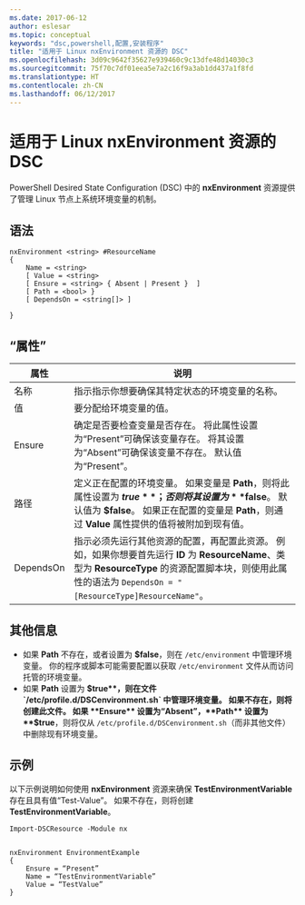 ```yaml
---
ms.date: 2017-06-12
author: eslesar
ms.topic: conceptual
keywords: "dsc,powershell,配置,安装程序"
title: "适用于 Linux nxEnvironment 资源的 DSC"
ms.openlocfilehash: 3d09c9642f35627e939460c9c13dfe48d14030c3
ms.sourcegitcommit: 75f70c7df01eea5e7a2c16f9a3ab1dd437a1f8fd
ms.translationtype: HT
ms.contentlocale: zh-CN
ms.lasthandoff: 06/12/2017
---
```

# <a name="dsc-for-linux-nxenvironment-resource"></a>适用于 Linux nxEnvironment 资源的 DSC

PowerShell Desired State Configuration (DSC) 中的 **nxEnvironment** 资源提供了管理 Linux 节点上系统环境变量的机制。

## <a name="syntax"></a>语法

```
nxEnvironment <string> #ResourceName
{
    Name = <string>
    [ Value = <string>
    [ Ensure = <string> { Absent | Present }  ]
    [ Path = <bool> }
    [ DependsOn = <string[]> ]

}
```

## <a name="properties"></a>“属性”

|  属性 |  说明 | 
|---|---|
| 名称| 指示指示你想要确保其特定状态的环境变量的名称。| 
| 值| 要分配给环境变量的值。| 
| Ensure| 确定是否要检查变量是否存在。 将此属性设置为“Present”可确保该变量存在。 将其设置为“Absent”可确保该变量不存在。 默认值为“Present”。| 
| 路径| 定义正在配置的环境变量。 如果变量是 **Path**，则将此属性设置为 **$true**；否则将其设置为 **$false**。 默认值为 **$false**。 如果正在配置的变量是 **Path**，则通过 **Value** 属性提供的值将被附加到现有值。| 
| DependsOn | 指示必须先运行其他资源的配置，再配置此资源。 例如，如果你想要首先运行 **ID** 为 **ResourceName**、类型为 **ResourceType** 的资源配置脚本块，则使用此属性的语法为 `DependsOn = "[ResourceType]ResourceName"`。| 

## <a name="additional-information"></a>其他信息

* 如果 **Path** 不存在，或者设置为 **$false**，则在 `/etc/environment` 中管理环境变量。 你的程序或脚本可能需要配置以获取 `/etc/environment` 文件从而访问托管的环境变量。
* 如果 **Path** 设置为 **$true**，则在文件 `/etc/profile.d/DSCenvironment.sh` 中管理环境变量。 如果不存在，则将创建此文件。 如果 **Ensure** 设置为“Absent”，**Path** 设置为 **$true**，则将仅从 `/etc/profile.d/DSCenvironment.sh`（而非其他文件）中删除现有环境变量。

## <a name="example"></a>示例

以下示例说明如何使用 **nxEnvironment** 资源来确保 **TestEnvironmentVariable** 存在且具有值“Test-Value”。 如果不存在，则将创建 **TestEnvironmentVariable**。

```
Import-DSCResource -Module nx 


nxEnvironment EnvironmentExample
{
    Ensure = “Present”
    Name = “TestEnvironmentVariable”
    Value = “TestValue”
}
```


